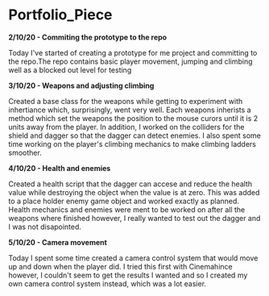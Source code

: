 # Portfolio_Piece

<b>2/10/20 - Commiting the prototype to the repo</b>

Today I've started of creating a prototype for me project and committing to the repo.The repo contains basic player movement, jumping and climbing well as a blocked out level for testing


<b> 3/10/20 - Weapons and adjusting climbing</b>
  
Created a base class for the weapons while getting to experiment with inhertiance which, surprisingly, went very well. Each weapons inherists a method which set the weapons the position to the mouse curors until it is 2 units away from the player. In addition, I worked on the colliders for the shield and dagger so that the dagger can detect enemies. I also spent some time working on the player's climbing mechanics to make climbing ladders smoother.


<b> 4/10/20 - Health and enemies</b>

Created a health script that the dagger can accese and reduce the health value while destroying the object when the value is at zero. This was added to a place holder enemy game object and worked exactly as planned. Health mechanics and enemies were ment to be worked on after all the weapons where finished however, I really wanted to test out the dagger and I was not disapointed.

<b>5/10/20 - Camera movement</b>

Today I spent some time created a camera control system that would move up and down when the player did. I tried this first with Cinemahince however, I couldn't seem to get the results I wanted and so I created my own camera control system instead, which was a lot easier. 
